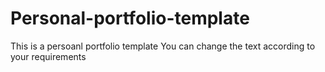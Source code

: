 # Personal-portfolio-template
This is a persoanl portfolio template 
You can change the text according to your requirements
